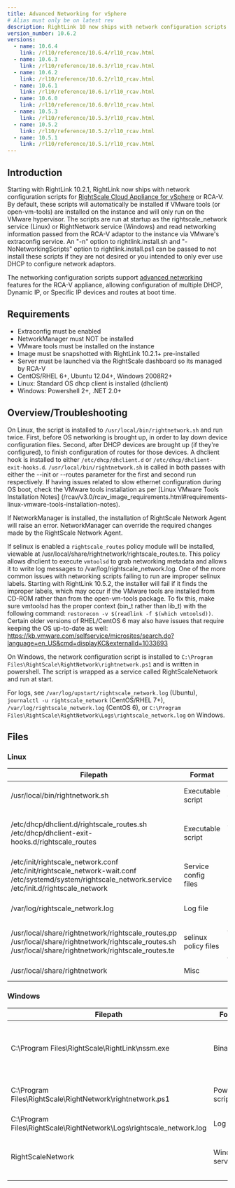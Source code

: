 ```yaml
---
title: Advanced Networking for vSphere
# Alias must only be on latest rev
description: RightLink 10 now ships with network configuration scripts for RightScale Cloud Appliance for vSphere. These scripts will automatically be installed if VMware tools are installed on the instance and will only run on the VMware hypervisor.
version_number: 10.6.2
versions:
  - name: 10.6.4
    link: /rl10/reference/10.6.4/rl10_rcav.html
  - name: 10.6.3
    link: /rl10/reference/10.6.3/rl10_rcav.html
  - name: 10.6.2
    link: /rl10/reference/10.6.2/rl10_rcav.html
  - name: 10.6.1
    link: /rl10/reference/10.6.1/rl10_rcav.html
  - name: 10.6.0
    link: /rl10/reference/10.6.0/rl10_rcav.html
  - name: 10.5.3
    link: /rl10/reference/10.5.3/rl10_rcav.html
  - name: 10.5.2
    link: /rl10/reference/10.5.2/rl10_rcav.html
  - name: 10.5.1
    link: /rl10/reference/10.5.1/rl10_rcav.html
---
```


## Introduction

Starting with RightLink 10.2.1, RightLink now ships with network configuration scripts for [RightScale Cloud Appliance for vSphere](/rcav) or RCA-V. By default, these scripts will automatically be installed if VMware tools (or open-vm-tools) are installed on the instance and will only run on the VMware hypervisor. The scripts are run at startup as the rightscale_network service (Linux) or RightNetwork service (Windows) and read networking information passed from the RCA-V adaptor to the instance via VMware's extraconfig service. An "-n" option to rightlink.install.sh and "-NoNetworkingScripts" option to rightlink.install.ps1 can be passed to not install these scripts if they are not desired or you intended to only ever use DHCP to configure network adaptors.

The networking configuration scripts support [advanced networking](/rcav/v3.0/rcav_administrator.html#vsphere-resources-ip-addresses) features for the RCA-V appliance, allowing configuration of multiple DHCP, Dynamic IP, or Specific IP devices and routes at boot time.

## Requirements

* Extraconfig must be enabled
* NetworkManager must NOT be installed
* VMware tools must be installed on the instance
* Image must be snapshotted with RightLink 10.2.1+ pre-installed
* Server must be launched via the RightScale dashboard so its managed by RCA-V
* CentOS/RHEL 6+, Ubuntu 12.04+, Windows 2008R2+
* Linux: Standard OS dhcp client is installed (dhclient)
* Windows: Powershell 2+, .NET 2.0+

## Overview/Troubleshooting

On Linux, the script is installed to `/usr/local/bin/rightnetwork.sh` and run twice. First, before OS networking is brought up, in order to lay down device configuration files. Second, after DHCP devices are brought up (if they're configured), to finish configuration of routes for those devices. A dhclient hook is installed to either `/etc/dhcp/dhclient.d` or `/etc/dhcp/dhclient-exit-hooks.d`. `/usr/local/bin/rightnetwork.sh` is called in both passes with either the --init or --routes parameter for the first and second run respectively. If having issues related to slow ethernet configuration during OS boot, check the VMware tools installation as per [Linux VMware Tools Installation Notes] (/rcav/v3.0/rcav_image_requirements.html#requirements-linux-vmware-tools-installation-notes).

If NetworkManager is installed, the installation of RightScale Network Agent will raise an error. NetworkManager can override the required changes made by the RightScale Network Agent.

If selinux is enabled a `rightscale_routes` policy module will be installed, viewable at /usr/local/share/rightnetwork/rightscale_routes.te. This policy allows dhclient to execute `vmtoolsd` to grab networking metadata and allows it to write log messages to /var/log/rightscale_network.log. One of the more common issues with networking scripts failing to run are improper selinux labels. Starting with RightLink 10.5.2, the installer will fail if it finds the improper labels, which may occur if the VMware tools are installed from CD-ROM rather than from the open-vm-tools package. To fix this, make sure vmtoolsd has the proper context (bin_t rather than lib_t) with the following command: `restorecon -v $(readlink -f $(which vmtoolsd))`. Certain older versions of RHEL/CentOS 6 may also have issues that require keeping the OS up-to-date as well: https://kb.vmware.com/selfservice/microsites/search.do?language=en_US&cmd=displayKC&externalId=1033693

On Windows, the network configuration script is installed to `C:\Program Files\RightScale\RightNetwork\rightnetwork.ps1` and is written in powershell. The script is wrapped as a service called RightScaleNetwork and run at start.

For logs, see `/var/log/upstart/rightscale_network.log` (Ubuntu), `journalctl -u rightscale_network` (CentOS/RHEL 7+),
`/var/log/rightscale_network.log` (CentOS 6), or `C:\Program Files\RightScale\RightNetwork\Logs\rightscale_network.log` on Windows.


## Files

### Linux

Filepath | Format | Purpose |
---- | ------ | ------- |
/usr/local/bin/rightnetwork.sh | Executable script | Run at startup to write network configuration files and setup routes |
/etc/dhcp/dhclient.d/rightscale_routes.sh<br>/etc/dhcp/dhclient-exit-hooks.d/rightscale_routes | Executable script | Run after DHCP lease is acquired to finish configuring network routes specific to DHCP-based network interfaces |
/etc/init/rightscale_network.conf<br>/etc/init/rightscale_network-wait.conf<br>/etc/systemd/system/rightscale_network.service<br>/etc/init.d/rightscale_network | Service config files | Service config files |
/var/log/rightscale_network.log | Log file | Network configuration script log. Created with root-only permissions. |
/usr/local/share/rightnetwork/rightscale_routes.pp<br>/usr/local/share/rightnetwork/rightscale_routes.sh<br>/usr/local/share/rightnetwork/rightscale_routes.te | selinux policy files | Allow dhclient to run rightnetwork.sh, allow rightnetwork.sh to write /var/log/rightscale_network.log |
/usr/local/share/rightnetwork | Misc | Misc support files, such as the uninstaller (uninstall.sh) |

### Windows

Filepath | Format | Purpose |
---- | ------ | ------- |
C:\Program Files\RightScale\RightLink\nssm.exe | Binary | Non-Sucking Service Manager, used to manage the RightNetwork service. |
C:\Program Files\RightScale\RightNetwork\rightnetwork.ps1 | Powershell script | RightNetwork powershell script, called at startup |
C:\Program Files\RightScale\RightNetwork\Logs\rightscale_network.log | Log file | RightNetwork install log. |
RightScaleNetwork | Windows service | Runs rightnetwork.ps1 at boot to setup networking for RCA-V.|
